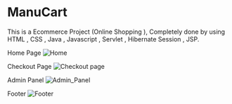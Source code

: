 # ManuCart
This is a Ecommerce Project (Online Shopping ), Completely done by using HTML , CSS , Java  , Javascript  , Servlet , Hibernate  Session , JSP. 

Home Page
![Home](https://user-images.githubusercontent.com/104019020/171614217-e0834b18-f9d9-4b58-85c8-80968ffa144d.png)




Checkout Page
![Checkout page](https://user-images.githubusercontent.com/104019020/171614887-a7add8f1-1781-4866-a501-1af09c513f27.png)

Admin Panel
![Admin_Panel](https://user-images.githubusercontent.com/104019020/171615008-6432a2e1-14f9-4141-93ef-1338173d40b9.png)

Footer
![Footer](https://user-images.githubusercontent.com/104019020/171615068-c5844aac-91b4-4acf-8c6d-59806fe7a1fc.png)
